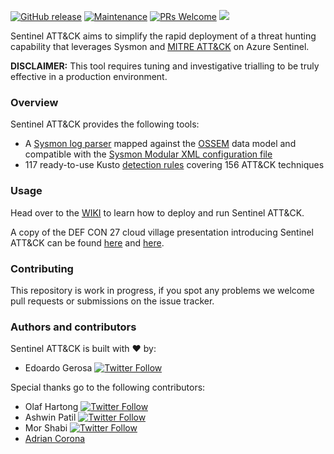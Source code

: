[![GitHub release](https://img.shields.io/github/v/release/netevert/sentinel-attack.svg?style=flat-square)](https://github.com/netevert/sentinel-attack/releases)
[![Maintenance](https://img.shields.io/maintenance/yes/2024.svg?style=flat-square)]()
[![PRs Welcome](https://img.shields.io/badge/PRs-welcome-brightgreen.svg?style=flat-square)](http://makeapullrequest.com)
[![](https://img.shields.io/badge/2019-DEF%20CON%2027-blueviolet?style=flat-square)](https://2019.cloud-village.org/#talks?olafedoardo)

Sentinel ATT&CK aims to simplify the rapid deployment of a threat hunting capability that leverages Sysmon and [MITRE ATT&CK](https://attack.mitre.org/) on Azure Sentinel.

**DISCLAIMER:** This tool requires tuning and investigative trialling to be truly effective in a production environment.

### Overview
 Sentinel ATT&CK provides the following tools: 
 - A [Sysmon log parser](https://github.com/netevert/sentinel-attack/blob/master/parser/Sysmon-OSSEM.txt) mapped against the [OSSEM](https://github.com/OTRF/OSSEM) data model and compatible with the [Sysmon Modular XML configuration file](https://github.com/olafhartong/sysmon-modular/blob/master/sysmonconfig.xml)
 - 117 ready-to-use Kusto [detection rules](https://github.com/netevert/sentinel-attack/tree/master/detections) covering 156 ATT&CK techniques

### Usage
Head over to the [WIKI](https://github.com/netevert/sentinel-attack/wiki) to learn how to deploy and run Sentinel ATT&CK.

A copy of the DEF CON 27 cloud village presentation introducing Sentinel ATT&CK can be found [here](https://2019.cloud-village.org/#talks?olafedoardo) and [here](https://github.com/netevert/sentinel-attack/blob/master/docs/DEFCON_attacking_the_sentinel.pdf).

### Contributing
This repository is work in progress, if you spot any problems we welcome pull requests or submissions on the issue tracker.

### Authors and contributors
Sentinel ATT&CK is built with ❤ by:
- Edoardo Gerosa 
[![Twitter Follow](https://img.shields.io/twitter/follow/edoardogerosa.svg?style=social)](https://twitter.com/edoardogerosa)

Special thanks go to the following contributors:

- Olaf Hartong
[![Twitter Follow](https://img.shields.io/twitter/follow/olafhartong.svg?style=social)](https://twitter.com/olafhartong) 
- Ashwin Patil
[![Twitter Follow](https://img.shields.io/twitter/follow/ashwinpatil.svg?style=social)](https://twitter.com/ashwinpatil)
- Mor Shabi
[![Twitter Follow](https://img.shields.io/twitter/follow/Mor44574618.svg?style=social)](https://twitter.com/Mor44574618)
- [Adrian Corona](https://github.com/temores)
